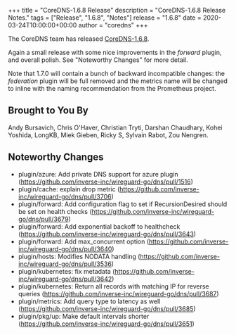 +++
title = "CoreDNS-1.6.8 Release"
description = "CoreDNS-1.6.8 Release Notes."
tags = ["Release", "1.6.8", "Notes"]
release = "1.6.8"
date = 2020-03-24T10:00:00+00:00
author = "coredns"
+++

The CoreDNS team has released
[CoreDNS-1.6.8](https://github.com/inverse-inc/wireguard-go/dns/releases/tag/v1.6.8).

Again a small release with some nice improvements in the *forward* plugin, and overall polish. See
"Noteworthy Changes" for more detail.

Note that 1.7.0 will contain a bunch of backward incompatible changes: the *federation* plugin will
be full removed and the metrics name will be changed to inline with the naming recommendation from
the Prometheus project.

## Brought to You By

Andy Bursavich,
Chris O'Haver,
Christian Tryti,
Darshan Chaudhary,
Kohei Yoshida,
LongKB,
Miek Gieben,
Ricky S,
Sylvain Rabot,
Zou Nengren.

## Noteworthy Changes

* plugin/azure: Add private DNS support for azure plugin (https://github.com/inverse-inc/wireguard-go/dns/pull/1516)
* plugin/cache: explain drop metric (https://github.com/inverse-inc/wireguard-go/dns/pull/3706)
* plugin/forward: Add configuration flag to set if RecursionDesired should be set on health checks (https://github.com/inverse-inc/wireguard-go/dns/pull/3679)
* plugin/forward: Add exponential backoff to healthcheck (https://github.com/inverse-inc/wireguard-go/dns/pull/3643)
* plugin/forward: Add max_concurrent option (https://github.com/inverse-inc/wireguard-go/dns/pull/3640)
* plugin/hosts: Modifies NODATA handling (https://github.com/inverse-inc/wireguard-go/dns/pull/3536)
* plugin/kubernetes: fix metadata (https://github.com/inverse-inc/wireguard-go/dns/pull/3642)
* plugin/kubernetes: Return all records with matching IP for reverse queries (https://github.com/inverse-inc/wireguard-go/dns/pull/3687)
* plugin/metrics: Add query type to latency as well (https://github.com/inverse-inc/wireguard-go/dns/pull/3685)
* plugin/pkg/up: Make default intervals shorter (https://github.com/inverse-inc/wireguard-go/dns/pull/3651)
